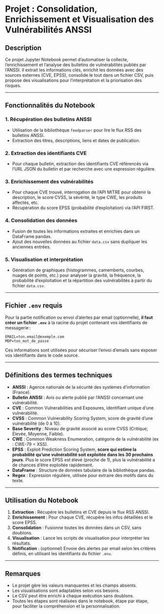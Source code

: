 # Projet : Consolidation, Enrichissement et Visualisation des Vulnérabilités ANSSI

## Description

Ce projet Jupyter Notebook permet d’automatiser la collecte, l’enrichissement et l’analyse des bulletins de vulnérabilités publiés par l’ANSSI. Il extrait les informations clés, enrichit les données avec des sources externes (CVE, EPSS), consolide le tout dans un fichier CSV, puis propose des visualisations pour l’interprétation et la priorisation des risques.

---

## Fonctionnalités du Notebook

### 1. Récupération des bulletins ANSSI
- Utilisation de la bibliothèque `feedparser` pour lire le flux RSS des bulletins ANSSI.
- Extraction des titres, descriptions, liens et dates de publication.

### 2. Extraction des identifiants CVE
- Pour chaque bulletin, extraction des identifiants CVE référencés via l’URL JSON du bulletin et par recherche avec une expression régulière.

### 3. Enrichissement des vulnérabilités
- Pour chaque CVE trouvé, interrogation de l’API MITRE pour obtenir la description, le score CVSS, la sévérité, le type CWE, les produits affectés, etc.
- Récupération du score EPSS (probabilité d’exploitation) via l’API FIRST.

### 4. Consolidation des données
- Fusion de toutes les informations extraites et enrichies dans un DataFrame pandas.
- Ajout des nouvelles données au fichier `data.csv` sans dupliquer les anciennes entrées.

### 5. Visualisation et interprétation
- Génération de graphiques (histogrammes, camemberts, courbes, nuages de points, etc.) pour analyser la gravité, la fréquence, la probabilité d’exploitation et la répartition des vulnérabilités à partir du fichier `data.csv`.

---

## Fichier `.env` requis

Pour la partie notification ou envoi d’alertes par email (optionnelle), **il faut créer un fichier `.env`** à la racine du projet contenant vos identifiants de messagerie :

```
EMAIL=ton.email@exemple.com
MDP=ton_mot_de_passe
```

Ces informations sont utilisées pour sécuriser l’envoi d’emails sans exposer vos identifiants dans le code source.

---

## Définitions des termes techniques

- **ANSSI** : Agence nationale de la sécurité des systèmes d'information (France).
- **Bulletin ANSSI** : Avis ou alerte publié par l’ANSSI concernant une vulnérabilité.
- **CVE** : Common Vulnerabilities and Exposures, identifiant unique d’une vulnérabilité.
- **CVSS** : Common Vulnerability Scoring System, score de gravité d’une vulnérabilité (de 0 à 10).
- **Base Severity** : Niveau de gravité associé au score CVSS (Critique, Élevée, Moyenne, Faible).
- **CWE** : Common Weakness Enumeration, catégorie de la vulnérabilité (ex : CWE-79 = XSS).
- **EPSS** : Exploit Prediction Scoring System, **score qui estime la probabilité qu’une vulnérabilité soit exploitée dans les 30 prochains jours**. Plus le score EPSS est élevé (proche de 1), plus la vulnérabilité a de chances d’être exploitée rapidement.
- **DataFrame** : Structure de données tabulaire de la bibliothèque pandas.
- **Regex** : Expression régulière, utilisée pour extraire des motifs dans du texte.

---

## Utilisation du Notebook

1. **Extraction** : Récupère les bulletins et CVE depuis le flux RSS ANSSI.
2. **Enrichissement** : Pour chaque CVE, récupère les infos détaillées et le score EPSS.
3. **Consolidation** : Fusionne toutes les données dans un CSV, sans doublons.
4. **Visualisation** : Lance les scripts de visualisation pour interpréter les résultats.
5. **Notification** : (optionnel) Envoie des alertes par email selon les critères définis, en utilisant les identifiants du fichier `.env`.

---

## Remarques

- Le projet gère les valeurs manquantes et les champs absents.
- Les visualisations sont adaptables selon vos besoins.
- Le CSV peut être enrichi à chaque exécution sans doublons.
- Toutes les étapes sont réalisées dans le notebook, étape par étape, pour faciliter la compréhension et la personnalisation.